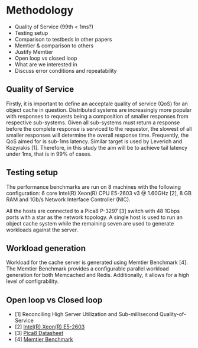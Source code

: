 # Methodology

* Quality of Service (99th < 1ms?)
* Testing setup
* Comparison to testbeds in other papers
* Memtier & comparison to others
* Justify Memtier
* Open loop vs closed loop
* What are we interested in
* Discuss error conditions and repeatability

## Quality of Service
Firstly, it is important to define an acceptale quality of service (QoS) for an object cache in question. Distributed systems are increasingly more popular with responses to requests being a composition of smaller responses from respective sub-systems. Given all sub-systems must return a response before the complete response is serviced to the requestor, the slowest of all smaller responses will determine the overall response time. Frequently, the QoS aimed for is sub-1ms latency. Similar target is used by Leverich and Kozyrakis [1]. Therefore, in this study the aim will be to achieve tail latency under 1ms, that is in 99% of cases.

## Testing setup
The performance benchmarks are run on 8 machines with the following configuration: 6 core Intel(R) Xeon(R) CPU E5-2603 v3 @ 1.60GHz [2], 8 GB RAM and 1Gb/s Network Interface Controller (NIC).

All the hosts are connected to a Pica8 P-3297 [3] switch with 48 1Gbps ports with a star as the network topology. A single host is used to run an object cache system while the remaining seven are used to generate workloads against the server.

## Workload generation
Workload for the cache server is generated using Memtier Benchmark [4]. The Memtier Benchmark provides a configurable parallel workload generation for both Memcached and Redis. Additionally, it allows for a high level of configrability. 

## Open loop vs Closed loop

* [1] Reconciling High Server Utilization
and Sub-millisecond Quality-of-Service
* [2] [Intel(R) Xeon(R) E5-2603](http://ark.intel.com/products/64592/Intel-Xeon-Processor-E5-2603-10M-Cache-1_80-GHz-6_40-GTs-Intel-QPI)
* [3] [Pica8 Datasheet](http://www.pica8.com/wp-content/uploads/2015/09/pica8-datasheet-48x1gbe-p3297.pdf)
* [4] [Memtier Benchmark](https://github.com/RedisLabs/memtier_benchmark)
